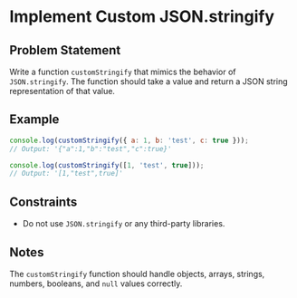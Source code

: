 # Implement Custom JSON.stringify

## Problem Statement
Write a function `customStringify` that mimics the behavior of `JSON.stringify`. The function should take a value and return a JSON string representation of that value.

## Example
```javascript
console.log(customStringify({ a: 1, b: 'test', c: true }));
// Output: '{"a":1,"b":"test","c":true}'

console.log(customStringify([1, 'test', true]));
// Output: '[1,"test",true]'
```

## Constraints
  - Do not use `JSON.stringify` or any third-party libraries.

## Notes
The `customStringify` function should handle objects, arrays, strings, numbers, booleans, and `null` values correctly.